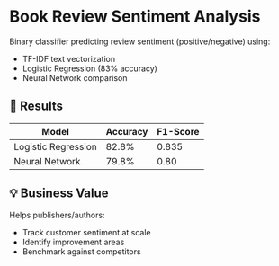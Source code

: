 # Book Review Sentiment Analysis

Binary classifier predicting review sentiment (positive/negative) using:
- TF-IDF text vectorization
- Logistic Regression (83% accuracy)
- Neural Network comparison

## 🚀 Results
| Model                | Accuracy | F1-Score |
|----------------------|----------|----------|
| Logistic Regression  | 82.8%    | 0.835    |
| Neural Network       | 79.8%    | 0.80     |

## 💡 Business Value
Helps publishers/authors:
- Track customer sentiment at scale
- Identify improvement areas
- Benchmark against competitors
